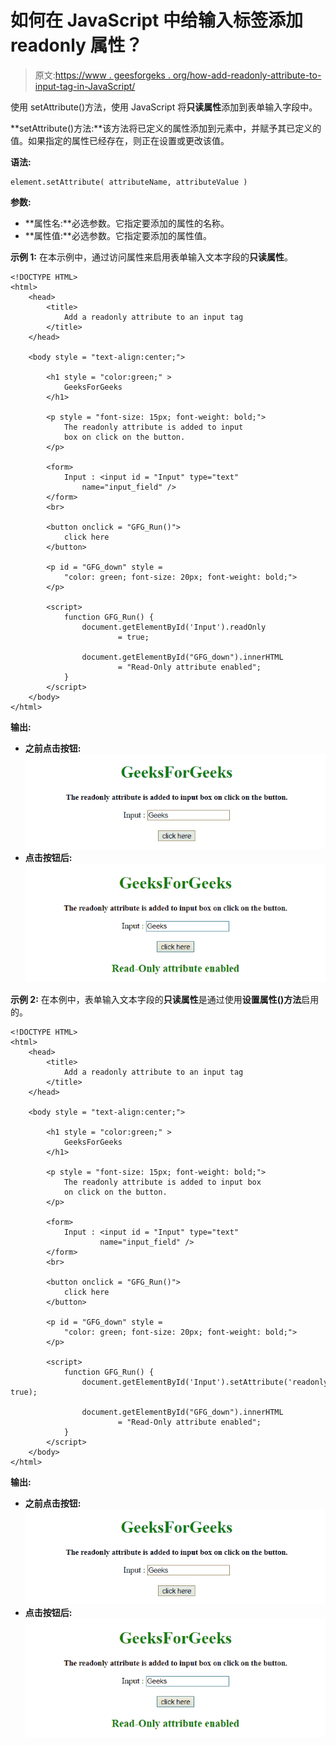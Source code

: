 # 如何在 JavaScript 中给输入标签添加 readonly 属性？

> 原文:[https://www . geesforgeks . org/how-add-readonly-attribute-to-input-tag-in-JavaScript/](https://www.geeksforgeeks.org/how-to-add-readonly-attribute-to-an-input-tag-in-javascript/)

使用 setAttribute()方法，使用 JavaScript 将**只读属性**添加到表单输入字段中。

**setAttribute()方法:**该方法将已定义的属性添加到元素中，并赋予其已定义的值。如果指定的属性已经存在，则正在设置或更改该值。

**语法:**

```
element.setAttribute( attributeName, attributeValue )
```

**参数:**

*   **属性名:**必选参数。它指定要添加的属性的名称。
*   **属性值:**必选参数。它指定要添加的属性值。

**示例 1:** 在本示例中，通过访问属性来启用表单输入文本字段的**只读属性**。

```
<!DOCTYPE HTML> 
<html> 
    <head> 
        <title> 
            Add a readonly attribute to an input tag
        </title>
    </head> 

    <body style = "text-align:center;"> 

        <h1 style = "color:green;" > 
            GeeksForGeeks 
        </h1>

        <p style = "font-size: 15px; font-weight: bold;">
            The readonly attribute is added to input
            box on click on the button.
        </p>

        <form>
            Input : <input id = "Input" type="text"
                name="input_field" />
        </form>
        <br>

        <button onclick = "GFG_Run()">
            click here
        </button>

        <p id = "GFG_down" style = 
            "color: green; font-size: 20px; font-weight: bold;">
        </p>

        <script>
            function GFG_Run() {
                document.getElementById('Input').readOnly
                        = true;

                document.getElementById("GFG_down").innerHTML
                        = "Read-Only attribute enabled";
            }
        </script> 
    </body> 
</html>                    
```

**输出:**

*   **之前点击按钮:**
    ![](img/7cb78633e24fceb273800e3d58e8c566.png)
*   **点击按钮后:**
    ![](img/17ffd2aa0b4a29f2cef2a655843ae7ea.png)

**示例 2:** 在本例中，表单输入文本字段的**只读属性**是通过使用**设置属性()方法**启用的。

```
<!DOCTYPE HTML> 
<html> 
    <head> 
        <title>
            Add a readonly attribute to an input tag
        </title>
    </head> 

    <body style = "text-align:center;"> 

        <h1 style = "color:green;" > 
            GeeksForGeeks 
        </h1>

        <p style = "font-size: 15px; font-weight: bold;">
            The readonly attribute is added to input box
            on click on the button.
        </p>

        <form>
            Input : <input id = "Input" type="text"
                    name="input_field" />
        </form>
        <br>

        <button onclick = "GFG_Run()">
            click here
        </button>

        <p id = "GFG_down" style = 
            "color: green; font-size: 20px; font-weight: bold;">
        </p>

        <script>
            function GFG_Run() {
                document.getElementById('Input').setAttribute('readonly', true);

                document.getElementById("GFG_down").innerHTML
                        = "Read-Only attribute enabled";
            }
        </script> 
    </body> 
</html>                    
```

**输出:**

*   **之前点击按钮:**
    ![](img/7cb78633e24fceb273800e3d58e8c566.png)
*   **点击按钮后:**
    ![](img/17ffd2aa0b4a29f2cef2a655843ae7ea.png)